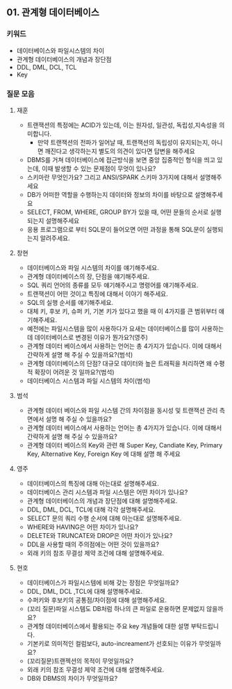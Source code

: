 ## 01. 관계형 데이터베이스
### 키워드

- 데이터베이스와 파일시스템의 차이
- 관계형 데이터베이스의 개념과 장단점
- DDL, DML, DCL, TCL
- Key

### 질문 모음

1. 재훈
    - 트랜잭션의 특정에는 ACID가 있는데, 이는 원자성, 일관성, 독립성,지속성을 의미합니다.
        - 만약 트랜잭션의 전파가 일어날 때, 트랜잭션의 독립성이 유지되는지, 아니면 깨진다고 생각하는지 별도의 의견이 있다면 답변을 해주세요
    - DBMS를 거쳐 데이터베이스에 접근방식을 보면 중앙 집중적인 형식을 띄고 있는데, 이때 발생할 수 있는 문제점이 무엇이 있나요?
    - 스키마란 무엇인가요? 그리고 ANSI/SPARK 스키마 3가지에 대해서 설명해주세요
    - DB가 어떠한 역할을 수행하는지 데이터와 정보의 차이를 바탕으로 설명해주세요
    - SELECT, FROM, WHERE, GROUP BY가 있을 때, 어떤 문들의 순서로 실행되는지 설명해주세요
    - 응용 프로그램으로 부터 SQL문이 들어오면 어떤 과정을 통해 SQL문이 실행되는지 알려주세요.

2. 창현
    - 데이터베이스와 파일 시스템의 차이를 얘기해주세요.
    - 관계형 데이터베이스의 장, 단점을 얘기해주세요.
    - SQL 쿼리 언어의 종류를 모두 얘기해주시고 명령어를 얘기해주세요.
    - 트랜잭션이 어떤 것이고 특징에 대해서 이야기 해주세요.
    - SQL의 실행 순서를 얘기해주세요.
    - 대체 키, 후보 키, 슈퍼 키, 기본 키가 있다고 했을 때 이 4가지를 큰 범위부터 얘기해주세요.
    - 예전에는 파일시스템을 많이 사용하다가 요새는 데이터베이스를 많이 사용하는데 데이터베이스로 변경된 이유가 뭔가요?(영주)
    - 관계형 데이터 베이스에서 사용하는 언어는 총 4가지가 있습니다. 이에 대해서 간략하게 설명 해 주실 수 있을까요?(범석)
    - 관계형 데이터베이스의 단점? 대규모 데이터와 높은 트래픽을 처리하면 왜 수평적 확장이 어려운 것 일까요?(범석)
    - 데이터베이스 시스템과 파일 시스템의 차이(범석)

3. 범석
    - 관계형 데이터 베이스와 파일 시스템 간의 차이점을 동시성 및 트랜잭션 관리 측면에서 설명 해 주실 수 있을까요?
    - 관계형 데이터 베이스에서 사용하는 언어는 총 4가지가 있습니다. 이에 대해서 간략하게 설명 해 주실 수 있을까요?
    - 관계형 데이터 베이스의 Key와 관련 해 Super Key, Candiate Key, Primary Key, Alternative Key, Foreign Key 에 대해 설명 해 주세요

4. 영주
    - 데이터베이스의 특징에 대해 아는대로 설명해주세요.
    - 데이터베이스 관리 시스템과 파일 시스템은 어떤 차이가 있나요?
    - 관계형 데이터베이스의 개념과 장단점에 대해 설명해주세요.
    - DDL, DML, DCL, TCL에 대해 각각 설명해주세요.
    - SELECT 문의 쿼리 수행 순서에 대해 아는대로 설명해주세요.
    - WHERE와 HAVING은 어떤 차이가 있나요?
    - DELETE와 TRUNCATE와 DROP은 어떤 차이가 있나요?
    - DDL을 사용할 때의 주의점에는 어떤 것이 있을까요?
    - 외래 키의 참조 무결성 제약 조건에 대해 설명해주세요.

5. 현호
    - 데이터베이스가 파일시스템에 비해 갖는 장점은 무엇일까요?
    - DDL, DML, DCL ,TCL에 대해 설명해주세요.
    - 수퍼키와 후보키의 공통점/차이점에 대해 설명해주세요.
    - (꼬리 질문)파일 시스템도 DB처럼 하나의 큰 파일로 운용하면 문제없지 않을까요?
    - 관계형 데이터베이스에서 활용되는 주요 key 개념들에 대한 설명 부탁드립니다.
    - 기본키로 의미적인 컬럼보다, auto-increament가 선호되는 이유가 무엇일까요?
    - (꼬리질문)트랜젝션의 목적이 무엇일까요?
    - 외래 키의 참조 무결성 제약 조건에 대해 설명해주세요.
    - DB와 DBMS의 차이가 무엇일까요?